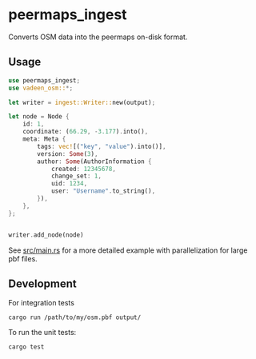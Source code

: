 # peermaps_ingest

Converts OSM data into the peermaps on-disk format.

## Usage

```rust
use peermaps_ingest;
use vadeen_osm::*;

let writer = ingest::Writer::new(output);

let node = Node {
    id: 1,
    coordinate: (66.29, -3.177).into(),
    meta: Meta {
        tags: vec![("key", "value").into()],
        version: Some(3),
        author: Some(AuthorInformation {
            created: 12345678,
            change_set: 1,
            uid: 1234,
            user: "Username".to_string(),
        }),
    },
};


writer.add_node(node)
```

See [src/main.rs](src/main.rs) for a more detailed example with parallelization for large
pbf files.


## Development 

For integration tests

```
cargo run /path/to/my/osm.pbf output/
```

To run the unit tests:

```
cargo test
```


